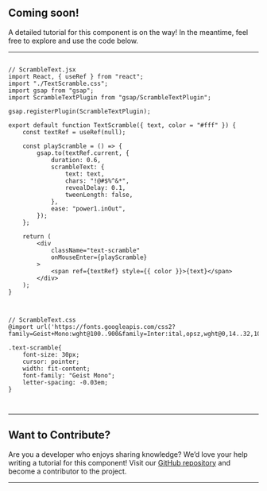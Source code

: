 ## Coming soon!

A detailed tutorial for this component is on the way! In the meantime, feel free to explore and use the code below.

---

```codegroup

// ScrambleText.jsx
import React, { useRef } from "react";
import "./TextScramble.css";
import gsap from "gsap";
import ScrambleTextPlugin from "gsap/ScrambleTextPlugin";

gsap.registerPlugin(ScrambleTextPlugin);

export default function TextScramble({ text, color = "#fff" }) {
    const textRef = useRef(null);

    const playScramble = () => {
        gsap.to(textRef.current, {
            duration: 0.6,
            scrambleText: {
                text: text,
                chars: "!@#$%^&*",
                revealDelay: 0.1,
                tweenLength: false,
            },
            ease: "power1.inOut",
        });
    };

    return (
        <div
            className="text-scramble"
            onMouseEnter={playScramble}
        >
            <span ref={textRef} style={{ color }}>{text}</span>
        </div>
    );
}



// ScrambleText.css
@import url('https://fonts.googleapis.com/css2?family=Geist+Mono:wght@100..900&family=Inter:ital,opsz,wght@0,14..32,100..900;1,14..32,100..900&display=swap');

.text-scramble{
    font-size: 30px;
    cursor: pointer;
    width: fit-content;
    font-family: "Geist Mono";
    letter-spacing: -0.03em;
}
  
  
```

---

## Want to Contribute?

Are you a developer who enjoys sharing knowledge? We’d love your help writing a tutorial for this component! Visit our [GitHub repository](https://github.com/CraftedByLunar/platform) and become a contributor to the project.

---

```footer

```
